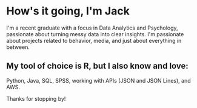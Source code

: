 # How's it going, I'm Jack

I'm a recent graduate with a focus in Data Analytics and Psychology, passionate about turning messy data into clear insights. I'm passionate about projects related to behavior, media, and just about everything in between.

## My tool of choice is R, but I also know and love:
Python, Java, SQL, SPSS, working with APIs (JSON and JSON Lines), and AWS.

Thanks for stopping by!
